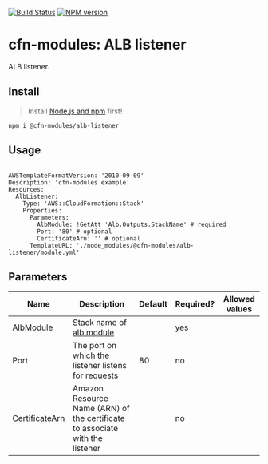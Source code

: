 [![Build Status](https://travis-ci.org/cfn-modules/alb-listener.svg?branch=master)](https://travis-ci.org/cfn-modules/alb-listener)
[![NPM version](https://img.shields.io/npm/v/@cfn-modules/alb-listener.svg)](https://www.npmjs.com/package/@cfn-modules/alb-listener)

# cfn-modules: ALB listener

ALB listener.

## Install

> Install [Node.js and npm](https://nodejs.org/) first!

```
npm i @cfn-modules/alb-listener
```

## Usage

```
---
AWSTemplateFormatVersion: '2010-09-09'
Description: 'cfn-modules example'
Resources:
  AlbListener:
    Type: 'AWS::CloudFormation::Stack'
    Properties:
      Parameters:
        AlbModule: !GetAtt 'Alb.Outputs.StackName' # required
        Port: '80' # optional
        CertificateArn: '' # optional
      TemplateURL: './node_modules/@cfn-modules/alb-listener/module.yml'
```

## Parameters

<table>
  <thead>
    <tr>
      <th>Name</th>
      <th>Description</th>
      <th>Default</th>
      <th>Required?</th>
      <th>Allowed values</th>
    </tr>
  </thead>
  <tbody>
    <tr>
      <td>AlbModule</td>
      <td>Stack name of <a href="https://www.npmjs.com/package/@cfn-modules/alb">alb module</a></td>
      <td></td>
      <td>yes</td>
      <td></td>
    </tr>
    <tr>
      <td>Port</td>
      <td>The port on which the listener listens for requests</td>
      <td>80</td>
      <td>no</td>
      <td></td>
    </tr>
    <tr>
      <td>CertificateArn</td>
      <td>Amazon Resource Name (ARN) of the certificate to associate with the listener</td>
      <td></td>
      <td>no</td>
      <td></td>
    </tr>
  </tbody>
</table>
